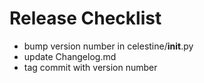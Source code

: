 # Release Checklist #

- bump version number in celestine/__init__.py
- update Changelog.md
- tag commit with version number
